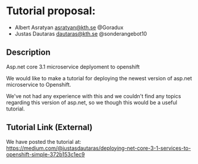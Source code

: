 # Tutorial proposal:

 - Albert Asratyan asratyan@kth.se @Goradux
 - Justas Dautaras dautaras@kth.se @sonderangebot10

## Description
Asp.net core 3.1 microservice deplyoment to openshift

We would like to make a tutorial for deploying the newest version of asp.net microservice to Openshift.

We've not had any experience with this and we couldn't find any topics regarding this version of asp.net, so we though this would be a useful tutorial.

## Tutorial Link (External)
We have posted the tutorial at: https://medium.com/@justasdautaras/deploying-net-core-3-1-services-to-openshift-simple-372b153c1ec9